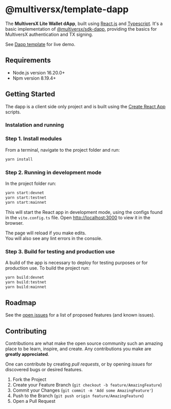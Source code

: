 # @multiversx/template-dapp

The **MultiversX Lite Wallet dApp**, built using [React.js](https://reactjs.org/) and [Typescript](https://www.typescriptlang.org/).
It's a basic implementation of [@multiversx/sdk-dapp](https://www.npmjs.com/package/@multiversx/sdk-dapp), providing the basics for MultiversX authentication and TX signing.

See [Dapp template](https://template-dapp.multiversx.com/) for live demo.

## Requirements

- Node.js version 16.20.0+
- Npm version 8.19.4+

## Getting Started

The dapp is a client side only project and is built using the [Create React App](https://create-react-app.dev) scripts.

### Instalation and running

### Step 1. Install modules

From a terminal, navigate to the project folder and run:

```bash
yarn install
```

### Step 2. Running in development mode

In the project folder run:

```bash
yarn start:devnet
yarn start:testnet
yarn start:mainnet
```

This will start the React app in development mode, using the configs found in the `vite.config.ts` file.
Open [http://localhost:3000](http://localhost:3000) to view it in the browser.

The page will reload if you make edits.\
You will also see any lint errors in the console.

### Step 3. Build for testing and production use

A build of the app is necessary to deploy for testing purposes or for production use.
To build the project run:

```bash
yarn build:devnet
yarn build:testnet
yarn build:mainnet
```

## Roadmap

See the [open issues](https://github.com/multiversx/mx-template-dapp/issues) for a list of proposed features (and known issues).

## Contributing

Contributions are what make the open source community such an amazing place to be learn, inspire, and create. Any contributions you make are **greatly appreciated**.

One can contribute by creating _pull requests_, or by opening _issues_ for discovered bugs or desired features.

1. Fork the Project
2. Create your Feature Branch (`git checkout -b feature/AmazingFeature`)
3. Commit your Changes (`git commit -m 'Add some AmazingFeature'`)
4. Push to the Branch (`git push origin feature/AmazingFeature`)
5. Open a Pull Request
